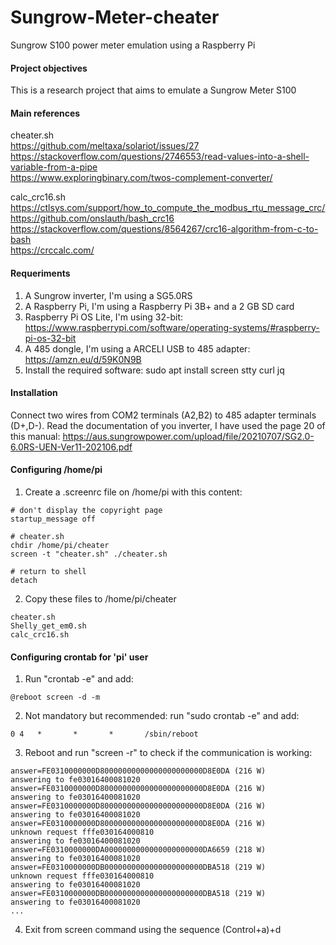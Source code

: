 # Sungrow-Meter-cheater
Sungrow S100 power meter emulation using a Raspberry Pi

#### Project objectives
This is a research project that aims to emulate a Sungrow Meter S100

#### Main references
cheater.sh<br>
https://github.com/meltaxa/solariot/issues/27<br>
https://stackoverflow.com/questions/2746553/read-values-into-a-shell-variable-from-a-pipe<br>
https://www.exploringbinary.com/twos-complement-converter/<br>

calc_crc16.sh<br>
https://ctlsys.com/support/how_to_compute_the_modbus_rtu_message_crc/<br>
https://github.com/onslauth/bash_crc16<br>
https://stackoverflow.com/questions/8564267/crc16-algorithm-from-c-to-bash<br>
https://crccalc.com/<br>

#### Requeriments
1. A Sungrow inverter, I'm using a SG5.0RS
2. A Raspberry Pi, I'm using a Raspberry Pi 3B+ and a 2 GB SD card
3. Raspberry Pi OS Lite, I'm using 32-bit: https://www.raspberrypi.com/software/operating-systems/#raspberry-pi-os-32-bit
4. A 485 dongle, I'm using a ARCELI USB to 485 adapter: https://amzn.eu/d/59K0N9B
5. Install the required software: sudo apt install screen stty curl jq

#### Installation
Connect two wires from COM2 terminals (A2,B2) to 485 adapter terminals (D+,D-). Read the documentation of you inverter, I have used the page 20 of this manual:  https://aus.sungrowpower.com/upload/file/20210707/SG2.0-6.0RS-UEN-Ver11-202106.pdf

#### Configuring /home/pi
1. Create a .screenrc file on /home/pi with this content:
```
# don't display the copyright page
startup_message off

# cheater.sh
chdir /home/pi/cheater
screen -t "cheater.sh" ./cheater.sh

# return to shell
detach
```

2. Copy these files to /home/pi/cheater
```
cheater.sh
Shelly_get_em0.sh
calc_crc16.sh
```

#### Configuring crontab for 'pi' user
1. Run "crontab -e" and add:
```
@reboot screen -d -m
```

2. Not mandatory but recommended: run "sudo crontab -e" and add:
```
0 4   *       *       *       /sbin/reboot
```

3. Reboot and run "screen -r" to check if the communication is working:
```
answer=FE0310000000D80000000000000000000000D8E0DA (216 W)
answering to fe03016400081020
answer=FE0310000000D80000000000000000000000D8E0DA (216 W)
answering to fe03016400081020
answer=FE0310000000D80000000000000000000000D8E0DA (216 W)
answering to fe03016400081020
answer=FE0310000000D80000000000000000000000D8E0DA (216 W)
unknown request fffe030164000810
answering to fe03016400081020
answer=FE0310000000DA0000000000000000000000DA6659 (218 W)
answering to fe03016400081020
answer=FE0310000000DB0000000000000000000000DBA518 (219 W)
unknown request fffe030164000810
answering to fe03016400081020
answer=FE0310000000DB0000000000000000000000DBA518 (219 W)
answering to fe03016400081020
...
```

4. Exit from screen command using the sequence (Control+a)+d
